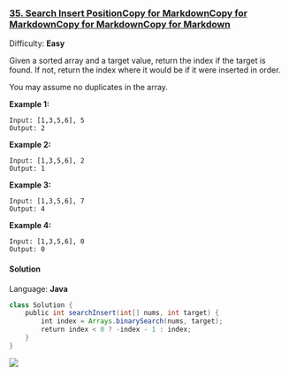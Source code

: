 ### [35\. Search Insert PositionCopy for MarkdownCopy for MarkdownCopy for MarkdownCopy for Markdown](https://leetcode.com/problems/search-insert-position/)

Difficulty: **Easy**


Given a sorted array and a target value, return the index if the target is found. If not, return the index where it would be if it were inserted in order.

You may assume no duplicates in the array.

**Example 1:**

```
Input: [1,3,5,6], 5
Output: 2
```

**Example 2:**

```
Input: [1,3,5,6], 2
Output: 1
```

**Example 3:**

```
Input: [1,3,5,6], 7
Output: 4
```

**Example 4:**

```
Input: [1,3,5,6], 0
Output: 0
```


#### Solution

Language: **Java**

```java
class Solution {
    public int searchInsert(int[] nums, int target) {
        int index = Arrays.binarySearch(nums, target);
        return index < 0 ? -index - 1 : index;
    }
}
```
![](https://ws3.sinaimg.cn/large/006tKfTcgy1g13koxtxs3j31160ra0wl.jpg)